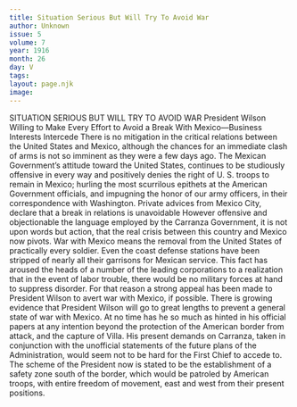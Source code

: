 ```yaml
---
title: Situation Serious But Will Try To Avoid War
author: Unknown
issue: 5
volume: 7
year: 1916
month: 26
day: V
tags:
layout: page.njk
image:
---
```

SITUATION SERIOUS BUT WILL TRY TO AVOID WAR    President Wilson Willing to Make Every Effort to Avoid a Break With Mexico—Business Interests Intercede       There is no mitigation in the critical relations between the United States and Mexico, although the chances for an immediate clash of arms is not so imminent as they were a few days ago.       The Mexican Government’s attitude toward the United States, continues to be studiously offensive in every way and positively denies the right of U. S. troops to remain in Mexico; hurling the most scurrilous epithets at the American Government officials, and impugning the honor of our army officers, in their correspondence with Washington.       Private advices from Mexico City, declare that a break in relations is unavoidable However offensive and objectionable the language employed by the Carranza Government, it is not upon words but action, that the real crisis between this country and Mexico now pivots.       War with Mexico means the removal from the United States of practically every soldier. Even the coast defense stations have been stripped of nearly all their garrisons for Mexican service. This fact has aroused the heads of a number of the leading corporations to a realization that in the event of labor trouble, there would be no military forces at hand to suppress disorder. For that reason a strong appeal has been made to President Wilson to avert war with Mexico, if possible.       There is growing evidence that President Wilson will go to great lengths to prevent a general state of war with Mexico. At no time has he so much as hinted in his official papers at any intention beyond the protection of the American border from attack, and the capture of Villa. His present demands on Carranza, taken in conjunction with the unofficial statements of the future plans of the Administration, would seem not to be hard for the First Chief to accede to.       The scheme of the President now is stated to be the establishment of a safety zone south of the border, which would be patroled by American troops, with entire freedom of movement, east and west from their present positions.    
